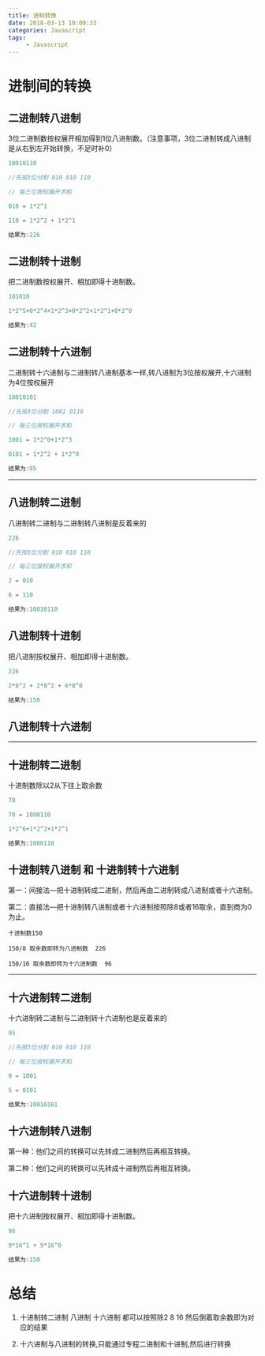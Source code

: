 ```yaml
---
title: 进制转换
date: 2018-03-13 10:00:33
categories: Javascript
tags:
     - Javascript
---
```


# 进制间的转换

## 二进制转八进制

3位二进制数按权展开相加得到1位八进制数。（注意事项，3位二进制转成八进制是从右到左开始转换，不足时补0）

```javascript 1.8
10010110

//先按3位分割 010 010 110 

// 每三位按权展开求和

010 = 1*2^1

110 = 1*2^2 + 1*2^1

结果为:226
```

## 二进制转十进制

把二进制数按权展开、相加即得十进制数。

```javascript 1.8
101010

1*2^5+0*2^4+1*2^3+0*2^2+1*2^1+0*2^0

结果为:42
```
 

## 二进制转十六进制

二进制转十六进制与二进制转八进制基本一样,转八进制为3位按权展开,十六进制为4位按权展开 

```javascript 1.8
10010101

//先按3位分割 1001 0110

// 每三位按权展开求和

1001 = 1*2^0+1*2^3

0101 = 1*2^2 + 1*2^0

结果为:95
```

----------------------------------------------

## 八进制转二进制

八进制转二进制与二进制转八进制是反着来的

```javascript 1.8
226

//先按3位分割 010 010 110 

// 每三位按权展开求和

2 = 010

6 = 110 

结果为:10010110
```

## 八进制转十进制

把八进制按权展开、相加即得十进制数。

```javascript 1.8
226

2*8^2 + 2*8^2 + 6*8^0

结果为:150
```

## 八进制转十六进制




----------------------------------------------

## 十进制转二进制

十进制数除以2从下往上取余数
```javascript 1.8
70

70 = 1000110

1*2^6+1*2^2+1*2^1

结果为:1000110
```

## 十进制转八进制 和 十进制转十六进制

第一：间接法—把十进制转成二进制，然后再由二进制转成八进制或者十六进制。

第二：直接法—把十进制转八进制或者十六进制按照除8或者16取余，直到商为0为止。

```
十进制数150

150/8 取余数即转为八进制数  226

150/16 取余数即转为十六进制数  96
```
----------------------------------------------

## 十六进制转二进制

十六进制转二进制与二进制转十六进制也是反着来的

```javascript 1.8
95

//先按3位分割 010 010 110 

// 每三位按权展开求和

9 = 1001

5 = 0101

结果为:10010101

```

## 十六进制转八进制 

第一种：他们之间的转换可以先转成二进制然后再相互转换。

第二种：他们之间的转换可以先转成十进制然后再相互转换。

## 十六进制转十进制

把十六进制按权展开、相加即得十进制数。

```javascript 1.8
96

9*16^1 + 9*16^0

结果为:150
```

# 总结

1. 十进制转二进制 八进制 十六进制 都可以按照除2 8 16 然后倒着取余数即为对应的结果

2. 十六进制与八进制的转换,只能通过专程二进制和十进制,然后进行转换